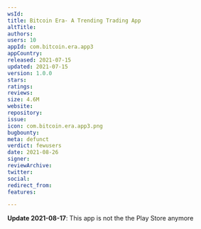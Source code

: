 ```yaml
---
wsId: 
title: Bitcoin Era- A Trending Trading App
altTitle: 
authors: 
users: 10
appId: com.bitcoin.era.app3
appCountry: 
released: 2021-07-15
updated: 2021-07-15
version: 1.0.0
stars: 
ratings: 
reviews: 
size: 4.6M
website: 
repository: 
issue: 
icon: com.bitcoin.era.app3.png
bugbounty: 
meta: defunct
verdict: fewusers
date: 2021-08-26
signer: 
reviewArchive: 
twitter: 
social: 
redirect_from: 
features: 

---
```


**Update 2021-08-17**: This app is not the the Play Store anymore

